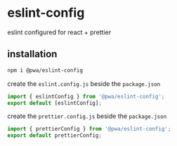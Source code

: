 # eslint-config

eslint configured for react + prettier

## installation

```sh
npm i @pwa/eslint-config
```

create the `eslint.config.js` beside the `package.json`

```js
import { eslintConfig } from '@pwa/eslint-config';
export default [eslintConfig];
```

create the `prettier.config.js` beside the `package.json`

```js
import { prettierConfig } from '@pwa/eslint-config';
export default prettierConfig;
```
